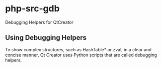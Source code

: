 # php-src-gdb
Debugging Helpers for QtCreator

## Using Debugging Helpers

To show complex structures, such as HashTable* or zval, in a clear and concise manner, Qt Creator uses Python scripts that are called debugging helpers.
